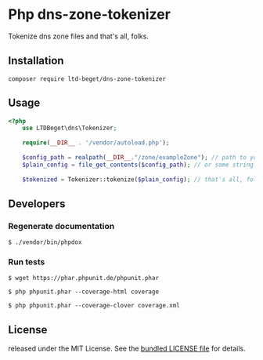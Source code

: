 # Php dns-zone-tokenizer

Tokenize dns zone files and that's all, folks.

## Installation

```shell
composer require ltd-beget/dns-zone-tokenizer
```

## Usage
```php
<?php
    use LTDBeget\dns\Tokenizer;
    
    require(__DIR__ . '/vendor/autoload.php');
    
    $config_path = realpath(__DIR__."/zone/exampleZone"); // path to your sphinx conf
    $plain_config = file_get_contents($config_path); // or some string with sphinx conf
    
    $tokenized = Tokenizer::tokenize($plain_config); // that's all, folks. All is done =)

```

## Developers

### Regenerate documentation
```shell
$ ./vendor/bin/phpdox
```

### Run tests

```shell
$ wget https://phar.phpunit.de/phpunit.phar
```

```shell
$ php phpunit.phar --coverage-html coverage
```

```shell
$ php phpunit.phar --coverage-clover coverage.xml
```

## License
released under the MIT License.
See the [bundled LICENSE file](LICENSE) for details.
